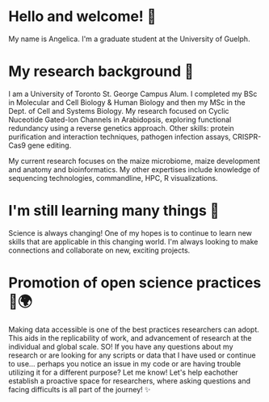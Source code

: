 # Hello and welcome! 🌊

My name is Angelica. I'm a graduate student at the University of Guelph. 

# My research background 🎒
I am a University of Toronto St. George Campus Alum. I completed my BSc in Molecular and Cell Biology & Human Biology and then my MSc in the Dept. of Cell and Systems Biology. My research focused on Cyclic Nuceotide Gated-Ion Channels in Arabidopsis, exploring functional redundancy using a reverse genetics approach. Other skills: protein purification and interaction techniques, pathogen infection assays, CRISPR-Cas9 gene editing.

My current research focuses on the maize microbiome, maize development and anatomy and bioinformatics. My other expertises include knowledge of sequencing technologies, commandline, HPC, R visualizations.

# I'm still learning many things 🌱
Science is always changing! One of my hopes is to continue to learn new skills that are applicable in this changing world. I'm always looking to make connections and collaborate on new, exciting projects. 

# Promotion of open science practices 👯🌍
Making data accessible is one of the best practices researchers can adopt. This aids in the replicability of work, and advancement of research at the individual and global scale. SO! If you have any questions about my research or are looking for any scripts or data that I have used or continue to use... perhaps you notice an issue in my code or are having trouble utilizing it for a different purpose? Let me know! Let's help eachother establish a proactive space for researchers, where asking questions and facing difficults is all part of the journey! ✨
  



<!--
**AngelicaMiraples/AngelicaMiraples** is a ✨ _special_ ✨ repository because its `README.md` (this file) appears on your GitHub profile.

Here are some ideas to get you started:

- 🔭 I’m currently working on ...
- 🌱 I’m currently learning ...
- 👯 I’m looking to collaborate on ...
- 🤔 I’m looking for help with ...
- 💬 Ask me about ...
- 📫 How to reach me: ...
- 😄 Pronouns: ...
- ⚡ Fun fact: ...
-->
